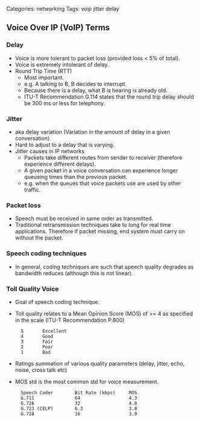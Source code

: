 Categories: networking
Tags: voip
      jitter
      delay

## Voice Over IP (VoIP) Terms

### Delay

- Voice is more tolerant to packet loss (provided loss < 5% of total).
- Voice is extremely intolerant of delay.
- Round Trip Time (RTT)
  - Most important.
  - e.g. A talking to B, B decides to interrupt.
  - Because there is a delay, what B is hearing is already old.
  - ITU-T Recommendation G.114 states that the round trip delay should be 300 ms or less for telephony.

### Jitter

- aka delay variation (Variation in the amount of delay in a given conversation).
- Hard to adjust to a delay that is varying.
- Jitter causes in IP networks
  - Packets take different routes from sender to receiver (therefore experience different delays).
  - A given packet in a voice conversation can experience longer queueing times than the previous packet.
  - e.g. when the queues that voice packets use are used by other traffic.

### Packet loss

- Speech must be received in same order as transmitted.
- Traditional retransmission techniques take to long for real time applications. Therefore if packet missing, end system must carry on without the packet.

### Speech coding techniques

- In general, coding techniques are such that speech quality degrades as bandwidth reduces (although this is not linear).

### Toll Quality Voice

- Goal of speech coding technique.
- Toll quality relates to a Mean Opinion Score (MOS) of >= 4 as specified in the scale (ITU-T Recommendation P.800)

        5       Excellent
        4       Good
        3       Fair
        2       Poor
        1       Bad

- Ratings summation of various quality parameters (delay, jitter, echo, noise, cross talk etc)
- MOS std is the most common std for voice measurement.

        Speech Coder        Bit Rate (kbps)     MOS
        G.711               64                  4.3
        G.726               32                  4.0
        G.723 (CELP)        6.3                 3.8
        G.728               16                  3.9